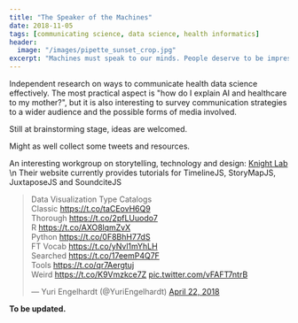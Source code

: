 ```yaml
---
title: "The Speaker of the Machines"
date: 2018-11-05
tags: [communicating science, data science, health informatics]
header:
  image: "/images/pipette_sunset_crop.jpg"
excerpt: "Machines must speak to our minds. People deserve to be impressed."
---
```

Independent research on ways to communicate health data science effectively. The most practical aspect is "how do I explain AI and healthcare to my mother?", but it is also interesting to survey communication strategies to a wider audience and the possible forms of media involved.

Still at brainstorming stage, ideas are welcomed.

Might as well collect some tweets and resources.

An interesting workgroup on storytelling, technology and design: [Knight Lab](https://knightlab.northwestern.edu/)
\n Their website currently provides tutorials for TimelineJS, StoryMapJS, JuxtaposeJS and SoundciteJS

<blockquote class="twitter-tweet" data-lang="en"><p lang="en" dir="ltr">Data Visualization Type Catalogs<br>Classic <a href="https://t.co/taCEovH6Q9">https://t.co/taCEovH6Q9</a><br>Thorough <a href="https://t.co/2pfLUuodo7">https://t.co/2pfLUuodo7</a><br>R <a href="https://t.co/AXO8lqmZvX">https://t.co/AXO8lqmZvX</a><br>Python <a href="https://t.co/0F8BhH77dS">https://t.co/0F8BhH77dS</a><br>FT Vocab <a href="https://t.co/yNvl1mYhLH">https://t.co/yNvl1mYhLH</a><br>Searched <a href="https://t.co/17eemP4Q7F">https://t.co/17eemP4Q7F</a><br>Tools <a href="https://t.co/qr7Aergtuj">https://t.co/qr7Aergtuj</a><br>Weird <a href="https://t.co/K9Vmzkce7Z">https://t.co/K9Vmzkce7Z</a> <a href="https://t.co/vFAFT7ntrB">pic.twitter.com/vFAFT7ntrB</a></p>&mdash; Yuri Engelhardt (@YuriEngelhardt) <a href="https://twitter.com/YuriEngelhardt/status/988111328937238533?ref_src=twsrc%5Etfw">April 22, 2018</a></blockquote>
<script async src="https://platform.twitter.com/widgets.js" charset="utf-8"></script>


**To be updated.**
